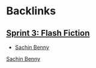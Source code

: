 
# Backlinks
## [Sprint 3: Flash Fiction](<Sprint 3: Flash Fiction.md>)
- [Sachin Benny](<Sachin Benny.md>)

[Sachin Benny](<Sachin Benny.md>)

